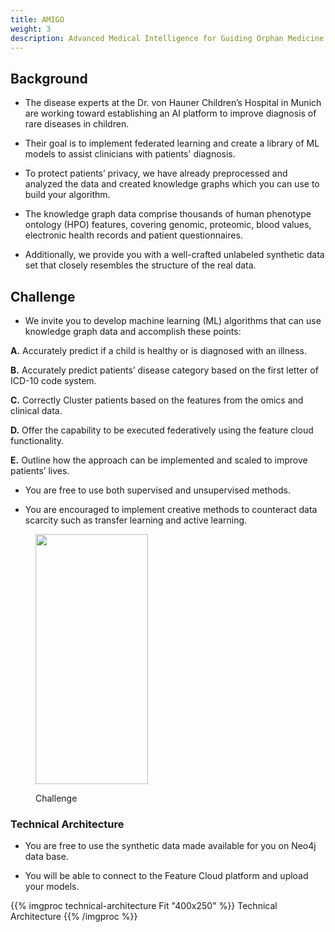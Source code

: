 ```yaml
---
title: AMIGO
weight: 3
description: Advanced Medical Intelligence for Guiding Orphan Medicine 
---
```

## Background

- The disease experts at the Dr. von Hauner Children’s Hospital in Munich are working toward establishing an AI platform to improve diagnosis of rare diseases in children. ​

- Their goal is to implement federated learning and create a library of ML models to assist clinicians with patients' diagnosis.​

- To protect patients’ privacy, we have already preprocessed and analyzed the data and created knowledge graphs which you can use to build your algorithm. ​

- The knowledge graph data comprise thousands of human phenotype ontology (HPO) features, covering genomic, proteomic, blood values, electronic health records and patient questionnaires.​

- Additionally, we provide you with a well-crafted unlabeled synthetic data set that closely resembles the structure of the real data.​

## Challenge
<div class="row">
<div class="col-md-8">

- We invite you to develop machine learning (ML) algorithms that can use knowledge graph data and accomplish these points:​

**A.** Accurately predict if a child is healthy or is diagnosed with an illness.​

**B.** Accurately predict patients’ disease category based on the first letter of ICD-10 code system.​

**C.** Correctly Cluster patients based on the features from the omics and clinical data.​

**D.** Offer the capability to be executed federatively using the feature cloud functionality.​

**E.** Outline how the approach can be implemented and scaled to improve patients’ lives.​

- You are free to use both supervised and unsupervised methods. ​

- You are encouraged to implement creative methods to counteract data scarcity such as transfer learning and active learning.
</div>
<div class="col">
<figure class="card rounded p-2 td-post-card mb-0 mt-0" style="max-width: 190px">
<img class="card-img-top" src="/PersonalizedMedicine/docs/for-developers/how-to-participate/challenge-path.png" width="180" height="400">
<figcaption class="card-body px-0 pt-2 pb-0">
<p class="card-text">
</p><p>Challenge</p>
<p></p>
</figcaption>
</figure>
</div>
</div>

### Technical Architecture

- You are free to use the synthetic data made available for you on Neo4j data base. ​

- You will be able to connect to the Feature Cloud platform and upload your models.​
  
{{% imgproc technical-architecture Fit "400x250" %}}
Technical Architecture
{{% /imgproc %}}